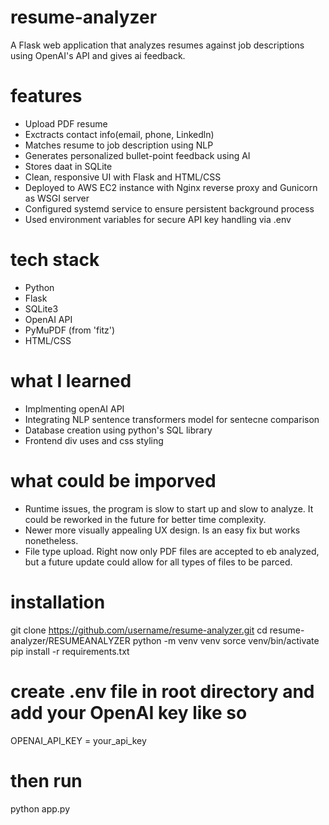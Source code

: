# resume-analyzer
A Flask web application that analyzes resumes against job descriptions using OpenAI's API and gives ai feedback.

# features
- Upload PDF resume
- Exctracts contact info(email, phone, Linkedln)
- Matches resume to job description using NLP
- Generates personalized bullet-point feedback using AI
- Stores daat in SQLite
- Clean, responsive UI with Flask and HTML/CSS
- Deployed to AWS EC2 instance with Nginx reverse proxy and Gunicorn as WSGI server
- Configured systemd service to ensure persistent background process
- Used environment variables for secure API key handling via .env

# tech stack
- Python
- Flask
- SQLite3
- OpenAI API
- PyMuPDF (from 'fitz')
- HTML/CSS

# what I learned
- Implmenting openAI API
- Integrating NLP sentence transformers model for sentecne comparison
- Database creation using python's SQL library
- Frontend div uses and css styling

# what could be imporved
- Runtime issues, the program is slow to start up and slow to analyze. It could be reworked in the future for better time complexity.
- Newer more visually appealing UX design. Is an easy fix but works nonetheless.
- File type upload. Right now only PDF files are accepted to eb analyzed, but a future update could allow for all types of files to be parced. 

# installation
git clone https://github.com/username/resume-analyzer.git
cd resume-analyzer/RESUMEANALYZER
python -m venv venv
sorce venv/bin/activate
pip install -r requirements.txt

# create .env file in root directory and add your OpenAI key like so
OPENAI_API_KEY = your_api_key

# then run
python app.py
